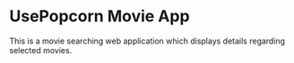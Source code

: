 # UsePopcorn Movie App

This is a movie searching web application which displays details regarding selected movies.
